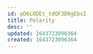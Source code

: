 ```yaml
---
id: pD6LODEt_tdQF3D9gEbsI
title: Polarity
desc: ''
updated: 1643723096364
created: 1643723096364
---
```



